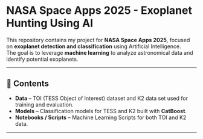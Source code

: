 # NASA Space Apps 2025 - Exoplanet Hunting Using AI

This repository contains my project for **NASA Space Apps 2025**, focused on **exoplanet detection and classification** using Artificial Intelligence.  
The goal is to leverage **machine learning** to analyze astronomical data and identify potential exoplanets.

---

## 📂 Contents

- **Data** – TOI (TESS Object of Interest) dataset and K2 data set used for training and evaluation.  
- **Models** – Classification models for TESS and K2 built with **CatBoost**.  
- **Notebooks / Scripts** – Machine Learning Scripts for both TOI and K2 data.  

---
